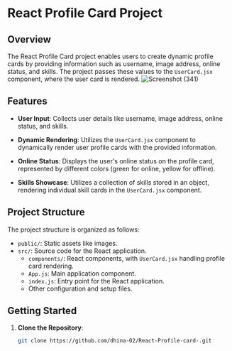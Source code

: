 # React Profile Card Project

## Overview

The React Profile Card project enables users to create dynamic profile cards by providing information such as username, image address, online status, and skills. The project passes these values to the `UserCard.jsx` component, where the user card is rendered.
![Screenshot (341)](https://github.com/dhina-02/React-Profile-card-/assets/141801163/76ceea5e-28f2-4900-969e-c8a9546ae4b9)

## Features

- **User Input**: Collects user details like username, image address, online status, and skills.

- **Dynamic Rendering**: Utilizes the `UserCard.jsx` component to dynamically render user profile cards with the provided information.

- **Online Status**: Displays the user's online status on the profile card, represented by different colors (green for online, yellow for offline).

- **Skills Showcase**: Utilizes a collection of skills stored in an object, rendering individual skill cards in the `UserCard.jsx` component.

## Project Structure

The project structure is organized as follows:

- `public/`: Static assets like images.
- `src/`: Source code for the React application.
  - `components/`: React components, with `UserCard.jsx` handling profile card rendering.
  - `App.js`: Main application component.
  - `index.js`: Entry point for the React application.
  - Other configuration and setup files.

## Getting Started

1. **Clone the Repository**:
   ```bash
   git clone https://github.com/dhina-02/React-Profile-card-.git

